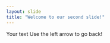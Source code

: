 ```yaml
---
layout: slide
title: "Welcome to our second slide!"
---
```

Your text 
Use the left arrow to go back!